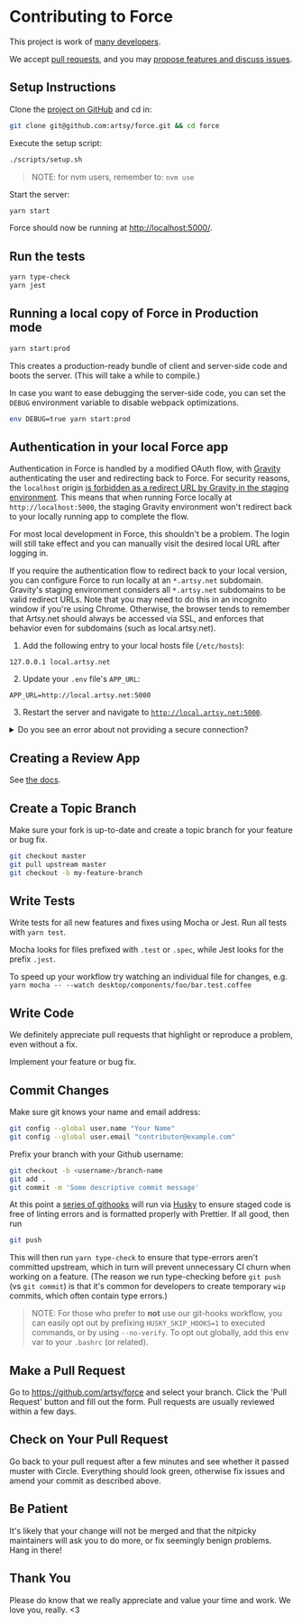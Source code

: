 # Contributing to Force

This project is work of [many developers](https://github.com/artsy/force/graphs/contributors).

We accept [pull requests](https://github.com/artsy/force/pulls), and you may [propose features and discuss issues](https://github.com/artsy/force/issues).

## Setup Instructions

Clone the [project on GitHub](https://github.com/artsy/force) and cd in:

```sh
git clone git@github.com:artsy/force.git && cd force
```

Execute the setup script:

```sh
./scripts/setup.sh
```

> NOTE: for nvm users, remember to: `nvm use`

Start the server:

```sh
yarn start
```

Force should now be running at [http://localhost:5000/](http://localhost:5000/).

## Run the tests

```sh
yarn type-check
yarn jest
```

## Running a local copy of Force in Production mode

```sh
yarn start:prod
```

This creates a production-ready bundle of client and server-side code and boots the server. (This will take a while to compile.)

In case you want to ease debugging the server-side code, you can set the `DEBUG`
environment variable to disable webpack optimizations.

```sh
env DEBUG=true yarn start:prod
```

## Authentication in your local Force app

Authentication in Force is handled by a modified OAuth flow, with [Gravity](https://github.com/artsy/gravity) authenticating the user and redirecting back to Force. For security reasons, the `localhost` origin [is forbidden as a redirect URL by Gravity in the staging environment](https://github.com/artsy/gravity/blob/543373d7d4413f5c8b1c8f84f73b2a592c00cba2/app/models/util/url_validation.rb#L23). This means that when running Force locally at `http://localhost:5000`, the staging Gravity environment won't redirect back to your locally running app to complete the flow.

For most local development in Force, this shouldn't be a problem. The login will still take effect and you can manually visit the desired local URL after logging in.

If you require the authentication flow to redirect back to your local version, you can configure Force to run locally at an `*.artsy.net` subdomain. Gravity's staging environment considers all `*.artsy.net` subdomains to be valid redirect URLs. Note that you may need to do this in
an incognito window if you're using Chrome. Otherwise, the browser tends
to remember that Artsy.net should always be accessed via SSL, and enforces
that behavior even for subdomains (such as local.artsy.net).

1. Add the following entry to your local hosts file (`/etc/hosts`):

```
127.0.0.1 local.artsy.net
```

2. Update your `.env` file's `APP_URL`:

```
APP_URL=http://local.artsy.net:5000
```

3. Restart the server and navigate to [`http://local.artsy.net:5000`](http://local.artsy.net:5000).

<details>
   <summary>Do you see an error about not providing a secure connection?</summary>

Your browser has probably cached a redirect from `http://*.artsy.net` to `https://...`. Clear your browser cache for this page:

- Browse to https://local.artsy.net:5000
- Open Chrome Dev Tools (this adds a drop down menu to the reload icon)
- Click and hold “Reload” icon until the drop down appears.
- Select “Empty Cache and Hard Reload”
- You may now browse to http://local.artsy.net:5000
</details>

## Creating a Review App

See [the docs](docs/creating_review_app.md).

## Create a Topic Branch

Make sure your fork is up-to-date and create a topic branch for your feature or bug fix.

```sh
git checkout master
git pull upstream master
git checkout -b my-feature-branch
```

## Write Tests

Write tests for all new features and fixes using Mocha or Jest. Run all tests with `yarn test`.

Mocha looks for files prefixed with `.test` or `.spec`, while Jest looks for the prefix `.jest`.

To speed up your workflow try watching an individual file for changes, e.g. `yarn mocha -- --watch desktop/components/foo/bar.test.coffee`

## Write Code

We definitely appreciate pull requests that highlight or reproduce a problem, even without a fix.

Implement your feature or bug fix.

## Commit Changes

Make sure git knows your name and email address:

```sh
git config --global user.name "Your Name"
git config --global user.email "contributor@example.com"
```

Prefix your branch with your Github username:

```sh
git checkout -b <username>/branch-name
git add .
git commit -m 'Some descriptive commit message'
```

At this point a [series of githooks](https://github.com/artsy/force/blob/f549353687203e0bd0abfe5239a8509d66e53fb2/package.json#L375-L381) will run via [Husky](https://github.com/typicode/husky) to ensure staged code is free of linting errors and is formatted properly with Prettier. If all good, then run

```sh
git push
```

This will then run `yarn type-check` to ensure that type-errors aren't committed upstream, which in turn will prevent unnecessary CI churn when working on a feature. (The reason we run type-checking before `git push` (vs `git commit`) is that it's common for developers to create temporary `wip` commits, which often contain type errors.)

> NOTE: For those who prefer to **not** use our git-hooks workflow, you can easily opt out by prefixing `HUSKY_SKIP_HOOKS=1` to executed commands, or by using `--no-verify`. To opt out globally, add this env var to your `.bashrc` (or related).

## Make a Pull Request

Go to https://github.com/artsy/force and select your branch.
Click the 'Pull Request' button and fill out the form. Pull requests are usually reviewed within a few days.

## Check on Your Pull Request

Go back to your pull request after a few minutes and see whether it passed muster with Circle. Everything should look green, otherwise fix issues and amend your commit as described above.

## Be Patient

It's likely that your change will not be merged and that the nitpicky maintainers will ask you to do more, or fix seemingly benign problems. Hang in there!

## Thank You

Please do know that we really appreciate and value your time and work. We love you, really. <3
